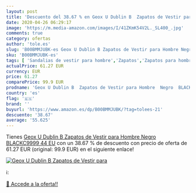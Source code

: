 ```yaml
---
layout: post
title: 'Descuento del 38.67 % en Geox U Dublin B  Zapatos de Vestir para '
date: 2020-04-26 06:29:17
image: 'https://m.media-amazon.com/images/I/41ZKmK54V2L._SL400_.jpg'
comments: true
category: ofertas
author: 'tole.es'
slug: 'B00BMMJUBK-es Geox U Dublin B Zapatos de Vestir para Hombre Negro...'
sku: 'B00BMMJUBK-es'
tags: [ 'Sandalias de vestir para hombre','Zapatos','Zapatos para hombre','Zapatos y complementos','zapatos', ]
actualPrice: 61.27 EUR
currency: EUR
price: 61.27
comparePrice: 99.9 EUR
prodname: 'Geox U Dublin B  Zapatos de Vestir para Hombre  Negro  BLACKC9999   44 EU'
country: 'es'
flag: '🇪🇸'
brand: ''
buyurl: 'https://www.amazon.es/dp/B00BMMJUBK/?tag=tolees-21'
descuento: '38.67'
average: '55.625'
---
```


Tienes [Geox U Dublin B  Zapatos de Vestir para Hombre  Negro  BLACKC9999   44 EU](https://www.amazon.es/dp/B00BMMJUBK/?tag=tolees-21) con un 38.67 % de descuento con precio de oferta de 61.27 EUR (original: 99.9 EUR) en el siguiente enlace!

[![Geox U Dublin B  Zapatos de Vestir para ](https://m.media-amazon.com/images/I/41ZKmK54V2L._SL400_.jpg)](https://www.amazon.es/dp/B00BMMJUBK/?tag=tolees-21)

ℹ️:


[🛒 Accede a la oferta!!](https://www.amazon.es/dp/B00BMMJUBK/?tag=tolees-21)

